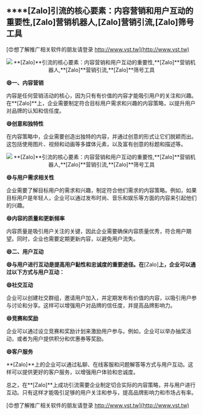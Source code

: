 ## ****[Zalo]**引流的核心要素：内容营销和用户互动的重要性,**[Zalo]**营销机器人,**[Zalo]**营销引流,**[Zalo]**筛号工具**

[😍想了解推广相关软件的朋友请登录 http://www.vst.tw](http://www.vst.tw)

 <center><img src="https://vst.tw/MP4/tuiguang/png/8.png" alt="**[Zalo]**引流的核心要素：内容营销和用户互动的重要性,**[Zalo]**营销机器人,**[Zalo]**营销引流,**[Zalo]**筛号工具"></center>

**😄一、内容营销**

内容是任何营销活动的核心，因为只有有价值的内容才能吸引用户的关注和兴趣。在**[Zalo]**上，企业需要制定符合目标用户需求和兴趣的内容策略，以提升用户对品牌的认知和信任度。

**😄创意和独特性**

在内容策略中，企业需要创造出独特的内容，并通过创意的形式让它们脱颖而出。这包括使用图片、视频和动画等多媒体元素，以及富有创意的标题和描述等。

 <center><img src="https://vst.tw/MP4/tuiguang/png/4.png" alt="**[Zalo]**引流的核心要素：内容营销和用户互动的重要性,**[Zalo]**营销机器人,**[Zalo]**营销引流,**[Zalo]**筛号工具"></center>

**😄与用户需求相关性**

企业需要了解目标用户的需求和兴趣，制定符合他们需求的内容策略。例如，如果目标用户是年轻人，企业可以通过发布时尚、音乐和娱乐等方面的内容来引起他们的兴趣。

**😄内容的质量和更新频率**

内容质量是吸引用户关注的关键，因此企业需要确保内容质量优秀，符合用户期望。同时，企业也需要定期更新内容，以避免用户流失。

**😄二、用户互动**

**😄与用户进行互动是提高用户黏性和忠诚度的重要途径。在**[Zalo]**上，企业可以通过以下方式与用户互动：**

**😄社交互动**

企业可以创建社交群组，邀请用户加入，并定期发布有价值的内容，以吸引用户参与讨论和分享。这样可以增强用户对品牌的信任度，并提高品牌影响力。

**😄竞赛和奖励**

企业可以通过设立竞赛和奖励计划来激励用户参与。例如，企业可以举办抽奖活动，或者为用户提供积分和优惠券等奖励。

**😄客户服务**

**[Zalo]**上的企业可以通过私聊、在线客服和问题解答等方式与用户互动。这样可以提供更好的客户服务，以增强用户体验和忠诚度。

总之，在**[Zalo]**上成功引流需要企业制定切合实际的内容策略，并与用户进行互动。只有这样才能吸引足够的用户关注和参与，提高品牌影响力和市场占有率。

[😍想了解推广相关软件的朋友请登录 http://www.vst.tw](http://www.vst.tw)



